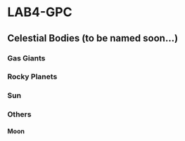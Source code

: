 # LAB4-GPC

## Celestial Bodies (to be named soon...)

### Gas Giants

### Rocky Planets

### Sun

### Others

#### Moon


